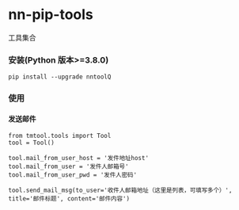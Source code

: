 # nn-pip-tools
工具集合

### 安装(Python 版本>=3.8.0)
```
pip install --upgrade nntoolQ
```

### 使用

#### 发送邮件
```
from tmtool.tools import Tool
tool = Tool()

tool.mail_from_user_host = '发件地址host'
tool.mail_from_user = '发件人邮箱号'
tool.mail_from_user_pwd = '发件人密码'

tool.send_mail_msg(to_user='收件人邮箱地址（这里是列表，可填写多个）', title='邮件标题', content='邮件内容')
```
